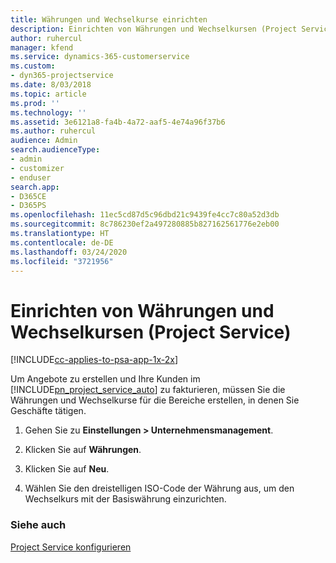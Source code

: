 ```yaml
---
title: Währungen und Wechselkurse einrichten
description: Einrichten von Währungen und Wechselkursen (Project Service)
author: ruhercul
manager: kfend
ms.service: dynamics-365-customerservice
ms.custom:
- dyn365-projectservice
ms.date: 8/03/2018
ms.topic: article
ms.prod: ''
ms.technology: ''
ms.assetid: 3e6121a8-fa4b-4a72-aaf5-4e74a96f37b6
ms.author: ruhercul
audience: Admin
search.audienceType:
- admin
- customizer
- enduser
search.app:
- D365CE
- D365PS
ms.openlocfilehash: 11ec5cd87d5c96dbd21c9439fe4cc7c80a52d3db
ms.sourcegitcommit: 8c786230ef2a497280885b827162561776e2eb00
ms.translationtype: HT
ms.contentlocale: de-DE
ms.lasthandoff: 03/24/2020
ms.locfileid: "3721956"
---
```

# <a name="set-up-currencies-and-exchange-rates-project-service"></a>Einrichten von Währungen und Wechselkursen (Project Service)

[!INCLUDE[cc-applies-to-psa-app-1x-2x](../includes/cc-applies-to-psa-app-1x-2x.md)]

Um Angebote zu erstellen und Ihre Kunden im [!INCLUDE[pn_project_service_auto](../includes/pn-project-service-auto.md)] zu fakturieren, müssen Sie die Währungen und Wechselkurse für die Bereiche erstellen, in denen Sie Geschäfte tätigen.  
  
1.  Gehen Sie zu **Einstellungen > Unternehmensmanagement**.  
  
2.  Klicken Sie auf **Währungen**.  
  
3.  Klicken Sie auf **Neu**.  
  
4.  Wählen Sie den dreistelligen ISO-Code der Währung aus, um den Wechselkurs mit der Basiswährung einzurichten.  
  
### <a name="see-also"></a>Siehe auch  
 [Project Service konfigurieren](../project-service/configure.md)
